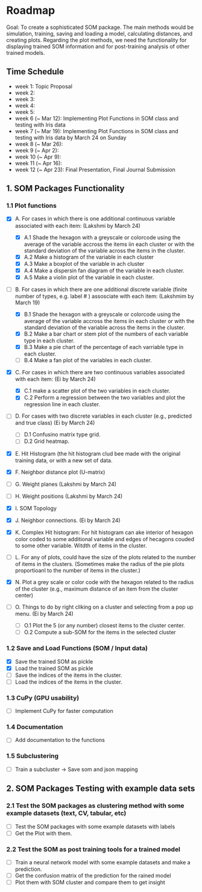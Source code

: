 # Roadmap
Goal: To create a sophisticated SOM package. 
The main methods would be simulation, training, saving and loading a model, calculating distances, and creating plots. 
Regarding the plot methods, we need the functionality for displaying trained SOM information and for post-training analysis of other trained models.

## Time Schedule
- week 1: Topic Proposal
- week 2: 
- week 3:
- week 4:
- week 5:
- week 6 (~ Mar 12): Implementing Plot Functions in SOM class and  testing with Iris data
- week 7 (~ Mar 19): Implementing Plot Functions in SOM class and testing with Iris data by March 24 on Sunday
- week 8 (~ Mar 26):
- week 9 (~ Apr 2): 
- week 10 (~ Apr 9): 
- week 11 (~ Apr 16): 
- week 12 (~ Apr 23): Final Presentation, Final Journal Submission

## 1. SOM Packages Functionality

### 1.1 Plot functions
- [X] A. For cases in which there is one additional continuous variable associated with each item: (Lakshmi by March 24)
    - [X] A.1 Shade the hexagon with a greyscale or colorcode using the average of the variable accross the items iin each cluster or with the standard deviation of the variable across the items in the cluster.
    - [X] A.2 Make a histogram of the variable in each cluster
    - [X] A.3 Make a boxplot of the variable in ach cluster
    - [X] A.4 Make a dispersin fan diagram of the variable in each cluster.
    - [X] A.5 Make a violin plot of the variable in each cluster.
          
- [ ] B. For cases in which there are one additional discrete variable (finite number of types, e.g. label # ) assosciate with each item: (Lakshmim by March 19)
    - [X] B.1 Shade the hexagon with a greyscale or colorcode using the average of the variable accross the items iin each cluster or with the standard deviation of the variable across the items in the cluster.
    - [X] B.2 Make a bar chart or stem plot of the numbers of each variable type in each cluster.
    - [X] B.3 Make a pie chart of the percentage of each varriable type in each cluster.
    - [ ] B.4 Make a fan plot of the variables in each cluster.

- [X] C. For cases in which there are two continuous variables associated with each item: (Ei by March 24)
    - [X] C.1 make a scatter plot of the two variables in each cluster.
    - [X] C.2 Perform a regression between the two variables and plot the regression line in each cluster.
    
- [ ] D. For cases with two discrete variables in each cluster (e.g., predicted and true class) (Ei by March 24)
    - [ ] D.1 Confusino matrix type grid.
    - [ ] D.2 Grid heatmap.
          
- [X] E. Hit Histogram (the hit histogram clud bee made with the original training data, or with a new set of data.

- [X] F. Neighbor distance plot (U-matrix)

- [ ] G. Weight planes (Lakshmi by March 24)

- [ ] H. Weight positions (Lakshmi by March 24)

- [X] I. SOM Topology

- [X] J. Neighbor connections. (Ei by March 24)

- [X] K. Complex Hit histogram: For hit histogram can ake interior of hexagon color coded to some additional variable and edges of hecagons couded to some other variable. Witdth of items in the cluster.
      
- [ ] L. For any of plots, could have the size of the plots related to the number of items in the clusters. (Sometimes make the radius of the pie plots proportioanl to the number of items in the cluster.)

- [X] N. Plot a grey scale or color code with the hexagon related to the radius of the cluster (e.g., maximum distance of an item from the cluster center) 

- [ ] O. Things to do by right cliking on a cluster and selecting from a pop up menu. (Ei by March 24)
    - [ ] O.1 Plot the 5 (or any number) closest items to the cluster center.
    - [ ] O.2 Compute a sub-SOM for the items in the selected cluster

### 1.2 Save and Load Functions (SOM / Input data)
- [X] Save the trained SOM as pickle
- [X] Load the trained SOM as pickle
- [ ] Save the indices of the items in the cluster.
- [ ] Load the indices of the items in the cluster.

### 1.3 CuPy (GPU usability)
- [ ] Implement CuPy for faster computation

### 1.4 Documentation
- [ ] Add documentation to the functions

### 1.5 Subclustering
- [ ] Train a subcluster -> Save som and json mapping

## 2. SOM Packages Testing with example data sets

### 2.1 Test the SOM packages as clustering method with some example datasets (text, CV, tabular, etc)
- [ ] Test the SOM packages with some example datasets with labels
- [ ] Get the Plot with them.

### 2.2 Test the SOM as post training tools for a trained model
- [ ] Train a neural network model with some example datasets and make a prediction.
- [ ] Get the confusion matrix of the prediction for the rained model
- [ ] Plot them with SOM cluster and compare them to get insight
